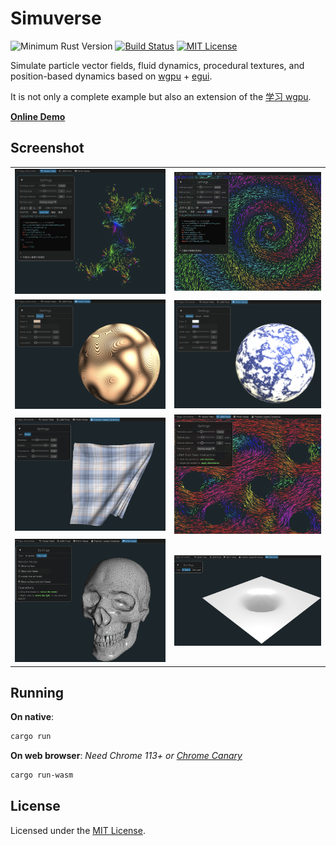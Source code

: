# Simuverse

![Minimum Rust Version](https://img.shields.io/badge/min%20rust-1.65-green.svg)
[![Build Status](https://github.com/jinleili/simuverse/workflows/CI/badge.svg?branch=main)](https://github.com/jinleili/simuverse/actions)
[![MIT License](https://img.shields.io/badge/license-MIT-blue.svg)](https://github.com/jinleili/simuverse#license)

Simulate particle vector fields, fluid dynamics, procedural textures, and position-based dynamics based on [wgpu](https://github.com/gfx-rs/wgpu) + [egui](https://github.com/emilk/egui).

It is not only a complete example but also an extension of the [学习 wgpu](https://github.com/jinleili/learn-wgpu-zh).

**[Online Demo](https://jinleili.github.io/learn-wgpu-zh/simuverse)**

## Screenshot
| | |
|---|---|
|![Julia Set](screenshots/julia_set.png) | ![Spirl](screenshots/spirl.png)|
|![Wood](screenshots/wood.png) | ![Marble](screenshots/marble.png)|
|![PBD Cloth](screenshots/cloth.png) | ![LBM Fluid](screenshots/lbm.png)|
|![Load .obj](screenshots/obj.png) | ![B-Spline animation](screenshots/bsp.png)|

## Running
**On native**:
```sh
cargo run
```
**On web browser**:
*Need Chrome 113+ or [Chrome Canary](https://jinleili.github.io/learn-wgpu-zh/#如何开启浏览器-webgpu-试验功能)*
```sh
cargo run-wasm
```

## License
Licensed under the [MIT License](https://github.com/jinleili/simuverse/blob/main/LICENSE.MIT).